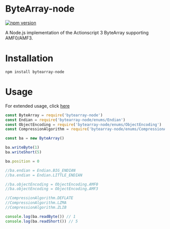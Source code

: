 # ByteArray-node

[![npm version](https://img.shields.io/npm/v/bytearray-node?style=flat-square)](https://www.npmjs.com/package/bytearray-node)

A Node.js implementation of the Actionscript 3 ByteArray supporting AMF0/AMF3.

# Installation

`npm install bytearray-node`

# Usage

For extended usage, click [here](https://github.com/Zaseth/bytearray-node/tree/master/test)

```javascript
const ByteArray = require('bytearray-node')
const Endian = require('bytearray-node/enums/Endian')
const ObjectEncoding = require('bytearray-node/enums/ObjectEncoding')
const CompressionAlgorithm = require('bytearray-node/enums/CompressionAlgorithm')

const ba = new ByteArray()

ba.writeByte(1)
ba.writeShort(5)

ba.position = 0

//ba.endian = Endian.BIG_ENDIAN
//ba.endian = Endian.LITTLE_ENDIAN

//ba.objectEncoding = ObjectEncoding.AMF0
//ba.objectEncoding = ObjectEncoding.AMF3

//CompressionAlgorithm.DEFLATE
//CompressionAlgorithm.LZMA
//CompressionAlgorithm.ZLIB

console.log(ba.readByte()) // 1
console.log(ba.readShort()) // 5
```
